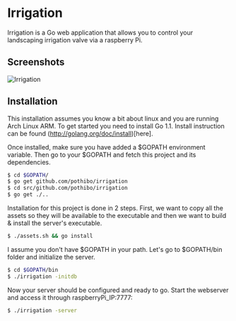 # Irrigation

Irrigation is a Go web application that allows you to control your landscaping irrigation valve via a raspberry Pi.

## Screenshots
![Irrigation](http://f.cl.ly/items/302d441S2P2a2R0F3Y1s/Screen%20Shot%202013-05-24%20at%201.45.59%20PM.png)

## Installation

This installation assumes you know a bit about linux and you are running Arch Linux ARM. To get started you need to install Go 1.1. Install instruction can be found (http://golang.org/doc/install)[here].

Once installed, make sure you have added a $GOPATH environment variable. Then go to your $GOPATH and fetch this project and its dependencies.
```bash
$ cd $GOPATH/
$ go get github.com/pothibo/irrigation
$ cd src/github.com/pothibo/irrigation
$ go get ./..
```

Installation for this project is done in 2 steps. First, we want to copy all the assets so they will be available to the executable and then we want to build & install the server's executable.

```bash
$ ./assets.sh && go install
```

I assume you don't have $GOPATH in your path. Let's go to $GOPATH/bin folder and initialize the server.

```bash
$ cd $GOPATH/bin
$ ./irrigation -initdb
```

Now your server should be configured and ready to go. Start the webserver and access it through raspberryPi_IP:7777:
```bash
$ ./irrigation -server
```

